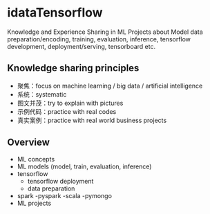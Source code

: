 # idataTensorflow
Knowledge and Experience Sharing in ML Projects about Model data preparation/encoding, training, evaluation, inference, tensorflow development, deployment/serving, tensorboard etc.  

## Knowledge sharing principles
- 聚焦：focus on machine learning / big data / artificial intelligence
- 系统：systematic
- 图文并茂：try to explain with pictures
- 示例代码：practice with real codes
- 真实案例：practice with real world business projects


## Overview
- ML concepts
- ML models (model, train, evaluation, inference)
- tensorflow
  - tensorflow deployment
  - data preparation
- spark
  -pyspark
  -scala
  -pymongo
- ML projects  
